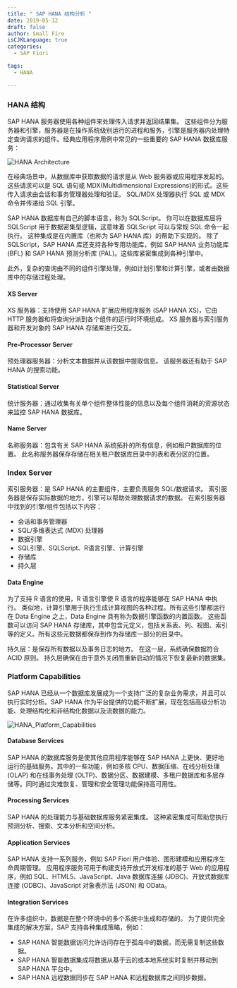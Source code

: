 ```yaml
---
title: " SAP HANA 结构分析 "
date: 2019-05-12
draft: false
author: Small Fire
isCJKLanguage: true
categories: 
  - SAP Fiori

tags: 
  - HANA

---
```


### HANA 结构

SAP HANA 服务器使用各种组件来处理传入请求并返回结果集。 这些组件分为服务器和引擎，服务器是在操作系统级别运行的进程和服务，引擎是服务器内处理特定查询请求的组件。经典应用程序用例中常见的一些重要的 SAP HANA 数据库服务：

![HANA Architecture](/images/HANA/HANA_DB_Architecture.png)

在经典场景中，从数据库中获取数据的请求是从 Web 服务器或应用程序发起的。这些请求可以是 SQL 语句或 MDX(Multidimensional Expressions)的形式。这些传入请求由会话和事务管理器处理和验证。 SQL/MDX 处理器执行 SQL 或 MDX 命令并传递给 SQL 引擎。

SAP HANA 数据库有自己的脚本语言，称为 SQLScript。 你可以在数据库层将 SQLScript 用于数据密集型逻辑，这意味着 SQLScript 可以与常规 SQL 命令一起执行。 这种集成是在内置库（也称为 SAP HANA 库）的帮助下实现的。 除了 SQLScript，SAP HANA 库还支持各种专用功能库，例如 SAP HANA 业务功能库 (BFL) 和 SAP HANA 预测分析库 (PAL)。这些库紧密集成到各种引擎中。

此外，复杂的查询由不同的组件引擎处理，例如计划引擎和计算引擎，或者由数据库中的存储过程处理。

#### XS Server

XS 服务器：支持使用 SAP HANA 扩展应用程序服务 (SAP HANA XS)，它由 HTTP 服务器和将查询分派到各个组件的运行时环境组成。 XS 服务器与索引服务器和开发对象的 SAP HANA 存储库进行交互。

#### Pre-Processor Server

预处理器服务器：分析文本数据并从该数据中提取信息。 该服务器还有助于 SAP HANA 的搜索功能。

#### Statistical Server

统计服务器：通过收集有关单个组件整体性能的信息以及每个组件消耗的资源状态来监控 SAP HANA 数据库。

#### Name Server

名称服务器：包含有关 SAP HANA 系统拓扑的所有信息，例如租户数据库的位置。 此名称服务器保存存储在相关租户数据库目录中的表和表分区的位置。

### Index Server

索引服务器：是 SAP HANA 的主要组件，主要负责服务 SQL/数据请求。 索引服务器是保存实际数据的地方，引擎可以帮助处理数据请求的数据。 在索引服务器中找到的引擎/组件包括以下内容：

- 会话和事务管理器
- SQL/多维表达式 (MDX) 处理器
- 数据引擎
- SQL引擎、SQLScript、R语言引擎、计算引擎
- 存储库
- 持久层

#### Data Engine

为了支持 R 语言的使用，R 语言引擎使 R 语言的程序能够在 SAP HANA 中执行。 类似地，计算引擎用于执行生成计算视图的各种过程。所有这些引擎都运行在 Data Engine 之上，Data Engine 具有称为数据引擎函数的内置函数。 这些函数可以访问 SAP HANA 存储库，其中包含元定义，包括关系表、列、视图、索引等的定义。所有这些元数据都保存到作为存储库一部分的目录中。

持久层：是保存所有数据以及事务日志的地方。 在这一层，系统确保数据符合 ACID 原则。 持久层确保在由于意外关闭而重新启动的情况下恢复最新的数据集。

### Platform Capabilities

SAP HANA 已经从一个数据库发展成为一个支持广泛的复杂业务需求，并且可以执行实时分析。SAP HANA 作为平台提供的功能不断扩展，现在包括高级分析功能、处理结构化和非结构化数据以及流数据的能力。

![HANA_Platform_Capabilities](/images/HANA/HANA_Platform_Capabilities.png)

#### Database Services

SAP HANA 的数据库服务是使其他应用程序能够在 SAP HANA 上更快、更好地运行的基础服务。其中的一些功能，例如多核 CPU、数据压缩、在线分析处理 (OLAP) 和在线事务处理 (OLTP)、数据分区、数据建模、多租户数据库和多层存储等。同时通过灾难恢复、管理和安全管理功能保持高可用性。

#### Processing Services

SAP HANA 的处理能力与基础数据库服务紧密集成。 这种紧密集成可帮助您执行预测分析、搜索、文本分析和空间分析。

#### Application Services

SAP HANA 支持一系列服务，例如 SAP Fiori 用户体验、图形建模和应用程序生命周期管理。 应用程序服务可用于构建支持开放式开发标准的基于 Web 的应用程序，例如 SQL、HTML5、JavaScript、Java 数据库连接 (JDBC)、开放式数据库连接 (ODBC)、JavaScript 对象表示法 (JSON) 和 OData。

#### Integration Services

在许多组织中，数据是在整个环境中的多个系统中生成和存储的。 为了提供完全集成的解决方案，SAP 支持各种集成策略，例如：

- SAP HANA 智能数据访问允许访问存在于孤岛中的数据，而无需复制这些数据。
- SAP HANA 智能数据集成将数据从基于云的或本地系统实时复制并移动到 SAP HANA 平台中。
- SAP HANA 远程数据同步在 SAP HANA 和远程数据库之间同步数据。